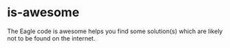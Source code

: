# is-awesome
The Eagle code is awesome helps you find some solution(s) which are likely not to be found on the internet.
